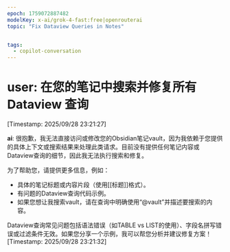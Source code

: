 ```yaml
---
epoch: 1759072887482
modelKey: x-ai/grok-4-fast:free|openrouterai
topic: "Fix Dataview Queries in Notes"


tags:
  - copilot-conversation
---
```


# **user**: 在您的笔记中搜索并修复所有 Dataview 查询
[Timestamp: 2025/09/28 23:21:27]

**ai**: 很抱歉，我无法直接访问或修改您的Obsidian笔记vault，因为我依赖于您提供的具体上下文或搜索结果来处理此类请求。目前没有提供任何笔记内容或Dataview查询的细节，因此我无法执行搜索和修复。

为了帮助您，请提供更多信息，例如：
- 具体的笔记标题或内容片段（使用[[标题]]格式）。
- 有问题的Dataview查询代码示例。
- 如果您想让我搜索vault，请在查询中明确使用“@vault”并描述要搜索的内容。

Dataview查询常见问题包括语法错误（如TABLE vs LIST的使用）、字段名拼写错误或过滤条件无效。如果您分享一个示例，我可以帮您分析并建议修复方案！
[Timestamp: 2025/09/28 23:21:32]